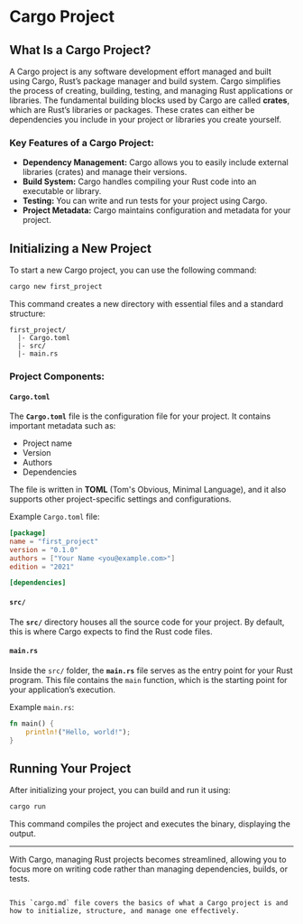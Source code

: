 
# Cargo Project

## What Is a Cargo Project?

A Cargo project is any software development effort managed and built using Cargo, Rust’s package manager and build system. Cargo simplifies the process of creating, building, testing, and managing Rust applications or libraries. The fundamental building blocks used by Cargo are called **crates**, which are Rust’s libraries or packages. These crates can either be dependencies you include in your project or libraries you create yourself.

### Key Features of a Cargo Project:
- **Dependency Management:** Cargo allows you to easily include external libraries (crates) and manage their versions.
- **Build System:** Cargo handles compiling your Rust code into an executable or library.
- **Testing:** You can write and run tests for your project using Cargo.
- **Project Metadata:** Cargo maintains configuration and metadata for your project.

## Initializing a New Project

To start a new Cargo project, you can use the following command:

```bash
cargo new first_project
```

This command creates a new directory with essential files and a standard structure:

```
first_project/
  |- Cargo.toml
  |- src/
  |- main.rs
```

### Project Components:

#### `Cargo.toml`
The **`Cargo.toml`** file is the configuration file for your project. It contains important metadata such as:
- Project name
- Version
- Authors
- Dependencies

The file is written in **TOML** (Tom's Obvious, Minimal Language), and it also supports other project-specific settings and configurations.

Example `Cargo.toml` file:
```toml
[package]
name = "first_project"
version = "0.1.0"
authors = ["Your Name <you@example.com>"]
edition = "2021"

[dependencies]
```

#### `src/`
The **`src/`** directory houses all the source code for your project. By default, this is where Cargo expects to find the Rust code files.

#### `main.rs`
Inside the `src/` folder, the **`main.rs`** file serves as the entry point for your Rust program. This file contains the `main` function, which is the starting point for your application’s execution.

Example `main.rs`:
```rust
fn main() {
    println!("Hello, world!");
}
```

## Running Your Project

After initializing your project, you can build and run it using:

```bash
cargo run
```

This command compiles the project and executes the binary, displaying the output.

---

With Cargo, managing Rust projects becomes streamlined, allowing you to focus more on writing code rather than managing dependencies, builds, or tests.
```

This `cargo.md` file covers the basics of what a Cargo project is and how to initialize, structure, and manage one effectively.